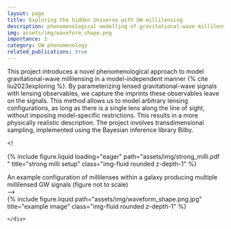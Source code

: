 ```yaml
---
layout: page
title: Exploring the hidden Universe with GW millilensing
description: phenomenological modelling of gravitational-wave millilensing
img: assets/img/waveform_shape.png
importance: 1
category: GW phenomenology
related_publications: true
---
```


This project introduces a novel phenomenological approach to model gravitational-wave millilensing in a model-independent manner {% cite liu2023exploring %}. 
By parameterizing lensed gravitational-wave signals with lensing observables, we capture the imprints these observables leave on the signals. 
This method allows us to model arbitrary lensing configurations, as long as there is a single lens along the line of sight, without imposing model-specific restrictions. 
This results in a more physically realistic description. 
The project involves transdimensional sampling, implemented using the Bayesian inference library Bilby.


<! <div class="row">   <div class="col-sm mt-3 mt-md-0">
        {% include figure.liquid loading="eager" path="assets/img/strong_milli.pdf
" title="strong milli setup" class="img-fluid rounded z-depth-1" %}
    </div>
</div>
<div class="caption">
    An example configuration of millilenses within a galaxy producing multiple millilensed GW signals (figure not to scale)
</div>
--> 



<div class="row justify-content-sm-center">
    <div class="col-sm-8 mt-3 mt-md-0">
        {% include figure.liquid path="assets/img/waveform_shape.png.jpg" title="example image" class="img-fluid rounded z-depth-1" %}
    </div>
    <div class="col-sm-4 mt-3 mt-md-0">
        
    </div>
</div>
<div class="caption">
    
</div>


